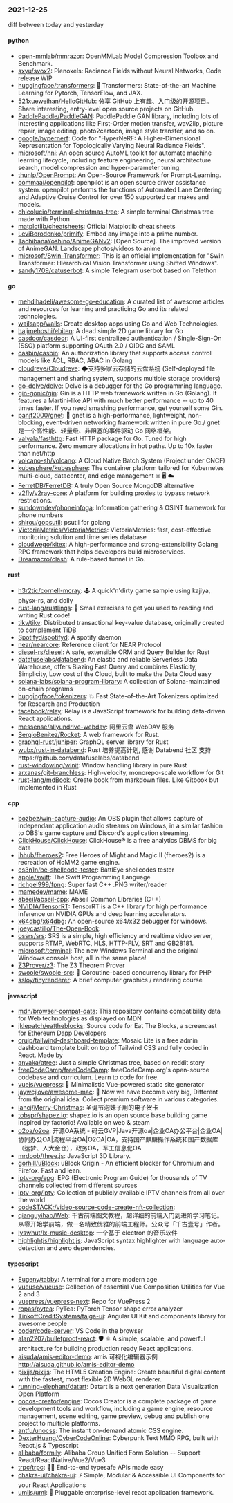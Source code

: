 ### 2021-12-25
diff between today and yesterday

#### python
* [open-mmlab/mmrazor](https://github.com/open-mmlab/mmrazor): OpenMMLab Model Compression Toolbox and Benchmark.
* [sxyu/svox2](https://github.com/sxyu/svox2): Plenoxels: Radiance Fields without Neural Networks, Code release WIP
* [huggingface/transformers](https://github.com/huggingface/transformers): 🤗 Transformers: State-of-the-art Machine Learning for Pytorch, TensorFlow, and JAX.
* [521xueweihan/HelloGitHub](https://github.com/521xueweihan/HelloGitHub): 分享 GitHub 上有趣、入门级的开源项目。Share interesting, entry-level open source projects on GitHub.
* [PaddlePaddle/PaddleGAN](https://github.com/PaddlePaddle/PaddleGAN): PaddlePaddle GAN library, including lots of interesting applications like First-Order motion transfer, wav2lip, picture repair, image editing, photo2cartoon, image style transfer, and so on.
* [google/hypernerf](https://github.com/google/hypernerf): Code for "HyperNeRF: A Higher-Dimensional Representation for Topologically Varying Neural Radiance Fields".
* [microsoft/nni](https://github.com/microsoft/nni): An open source AutoML toolkit for automate machine learning lifecycle, including feature engineering, neural architecture search, model compression and hyper-parameter tuning.
* [thunlp/OpenPrompt](https://github.com/thunlp/OpenPrompt): An Open-Source Framework for Prompt-Learning.
* [commaai/openpilot](https://github.com/commaai/openpilot): openpilot is an open source driver assistance system. openpilot performs the functions of Automated Lane Centering and Adaptive Cruise Control for over 150 supported car makes and models.
* [chicolucio/terminal-christmas-tree](https://github.com/chicolucio/terminal-christmas-tree): A simple terminal Christmas tree made with Python
* [matplotlib/cheatsheets](https://github.com/matplotlib/cheatsheets): Official Matplotlib cheat sheets
* [LeviBorodenko/primify](https://github.com/LeviBorodenko/primify): Embed any image into a prime number.
* [TachibanaYoshino/AnimeGANv2](https://github.com/TachibanaYoshino/AnimeGANv2): [Open Source]. The improved version of AnimeGAN. Landscape photos/videos to anime
* [microsoft/Swin-Transformer](https://github.com/microsoft/Swin-Transformer): This is an official implementation for "Swin Transformer: Hierarchical Vision Transformer using Shifted Windows".
* [sandy1709/catuserbot](https://github.com/sandy1709/catuserbot): A simple Telegram userbot based on Telethon

#### go
* [mehdihadeli/awesome-go-education](https://github.com/mehdihadeli/awesome-go-education): A curated list of awesome articles and resources for learning and practicing Go and its related technologies.
* [wailsapp/wails](https://github.com/wailsapp/wails): Create desktop apps using Go and Web Technologies.
* [hajimehoshi/ebiten](https://github.com/hajimehoshi/ebiten): A dead simple 2D game library for Go
* [casdoor/casdoor](https://github.com/casdoor/casdoor): A UI-first centralized authentication / Single-Sign-On (SSO) platform supporting OAuth 2.0 / OIDC and SAML
* [casbin/casbin](https://github.com/casbin/casbin): An authorization library that supports access control models like ACL, RBAC, ABAC in Golang
* [cloudreve/Cloudreve](https://github.com/cloudreve/Cloudreve): 🌩支持多家云存储的云盘系统 (Self-deployed file management and sharing system, supports multiple storage providers)
* [go-delve/delve](https://github.com/go-delve/delve): Delve is a debugger for the Go programming language.
* [gin-gonic/gin](https://github.com/gin-gonic/gin): Gin is a HTTP web framework written in Go (Golang). It features a Martini-like API with much better performance -- up to 40 times faster. If you need smashing performance, get yourself some Gin.
* [panjf2000/gnet](https://github.com/panjf2000/gnet): 🚀 gnet is a high-performance, lightweight, non-blocking, event-driven networking framework written in pure Go./ gnet 是一个高性能、轻量级、非阻塞的事件驱动 Go 网络框架。
* [valyala/fasthttp](https://github.com/valyala/fasthttp): Fast HTTP package for Go. Tuned for high performance. Zero memory allocations in hot paths. Up to 10x faster than net/http
* [volcano-sh/volcano](https://github.com/volcano-sh/volcano): A Cloud Native Batch System (Project under CNCF)
* [kubesphere/kubesphere](https://github.com/kubesphere/kubesphere): The container platform tailored for Kubernetes multi-cloud, datacenter, and edge management ⎈ 🖥 ☁️
* [FerretDB/FerretDB](https://github.com/FerretDB/FerretDB): A truly Open Source MongoDB alternative
* [v2fly/v2ray-core](https://github.com/v2fly/v2ray-core): A platform for building proxies to bypass network restrictions.
* [sundowndev/phoneinfoga](https://github.com/sundowndev/phoneinfoga): Information gathering & OSINT framework for phone numbers
* [shirou/gopsutil](https://github.com/shirou/gopsutil): psutil for golang
* [VictoriaMetrics/VictoriaMetrics](https://github.com/VictoriaMetrics/VictoriaMetrics): VictoriaMetrics: fast, cost-effective monitoring solution and time series database
* [cloudwego/kitex](https://github.com/cloudwego/kitex): A high-performance and strong-extensibility Golang RPC framework that helps developers build microservices.
* [Dreamacro/clash](https://github.com/Dreamacro/clash): A rule-based tunnel in Go.

#### rust
* [h3r2tic/cornell-mcray](https://github.com/h3r2tic/cornell-mcray): 🕹 A quick'n'dirty game sample using kajiya, physx-rs, and dolly
* [rust-lang/rustlings](https://github.com/rust-lang/rustlings): 🦀 Small exercises to get you used to reading and writing Rust code!
* [tikv/tikv](https://github.com/tikv/tikv): Distributed transactional key-value database, originally created to complement TiDB
* [Spotifyd/spotifyd](https://github.com/Spotifyd/spotifyd): A spotify daemon
* [near/nearcore](https://github.com/near/nearcore): Reference client for NEAR Protocol
* [diesel-rs/diesel](https://github.com/diesel-rs/diesel): A safe, extensible ORM and Query Builder for Rust
* [datafuselabs/databend](https://github.com/datafuselabs/databend): An elastic and reliable Serverless Data Warehouse, offers Blazing Fast Query and combines Elasticity, Simplicity, Low cost of the Cloud, built to make the Data Cloud easy
* [solana-labs/solana-program-library](https://github.com/solana-labs/solana-program-library): A collection of Solana-maintained on-chain programs
* [huggingface/tokenizers](https://github.com/huggingface/tokenizers): 💥 Fast State-of-the-Art Tokenizers optimized for Research and Production
* [facebook/relay](https://github.com/facebook/relay): Relay is a JavaScript framework for building data-driven React applications.
* [messense/aliyundrive-webdav](https://github.com/messense/aliyundrive-webdav): 阿里云盘 WebDAV 服务
* [SergioBenitez/Rocket](https://github.com/SergioBenitez/Rocket): A web framework for Rust.
* [graphql-rust/juniper](https://github.com/graphql-rust/juniper): GraphQL server library for Rust
* [wubx/rust-in-databend](https://github.com/wubx/rust-in-databend): Rust 培养提高计划, 感谢 Databend 社区 支持https://github.com/datafuselabs/databend
* [rust-windowing/winit](https://github.com/rust-windowing/winit): Window handling library in pure Rust
* [arxanas/git-branchless](https://github.com/arxanas/git-branchless): High-velocity, monorepo-scale workflow for Git
* [rust-lang/mdBook](https://github.com/rust-lang/mdBook): Create book from markdown files. Like Gitbook but implemented in Rust

#### cpp
* [bozbez/win-capture-audio](https://github.com/bozbez/win-capture-audio): An OBS plugin that allows capture of independant application audio streams on Windows, in a similar fashion to OBS's game capture and Discord's application streaming.
* [ClickHouse/ClickHouse](https://github.com/ClickHouse/ClickHouse): ClickHouse® is a free analytics DBMS for big data
* [ihhub/fheroes2](https://github.com/ihhub/fheroes2): Free Heroes of Might and Magic II (fheroes2) is a recreation of HoMM2 game engine.
* [es3n1n/be-shellcode-tester](https://github.com/es3n1n/be-shellcode-tester): BattlEye shellcodes tester
* [apple/swift](https://github.com/apple/swift): The Swift Programming Language
* [richgel999/fpng](https://github.com/richgel999/fpng): Super fast C++ .PNG writer/reader
* [mamedev/mame](https://github.com/mamedev/mame): MAME
* [abseil/abseil-cpp](https://github.com/abseil/abseil-cpp): Abseil Common Libraries (C++)
* [NVIDIA/TensorRT](https://github.com/NVIDIA/TensorRT): TensorRT is a C++ library for high performance inference on NVIDIA GPUs and deep learning accelerators.
* [x64dbg/x64dbg](https://github.com/x64dbg/x64dbg): An open-source x64/x32 debugger for windows.
* [joeycastillo/The-Open-Book](https://github.com/joeycastillo/The-Open-Book): 
* [ossrs/srs](https://github.com/ossrs/srs): SRS is a simple, high efficiency and realtime video server, supports RTMP, WebRTC, HLS, HTTP-FLV, SRT and GB28181.
* [microsoft/terminal](https://github.com/microsoft/terminal): The new Windows Terminal and the original Windows console host, all in the same place!
* [Z3Prover/z3](https://github.com/Z3Prover/z3): The Z3 Theorem Prover
* [swoole/swoole-src](https://github.com/swoole/swoole-src): 🚀 Coroutine-based concurrency library for PHP
* [ssloy/tinyrenderer](https://github.com/ssloy/tinyrenderer): A brief computer graphics / rendering course

#### javascript
* [mdn/browser-compat-data](https://github.com/mdn/browser-compat-data): This repository contains compatibility data for Web technologies as displayed on MDN
* [jklepatch/eattheblocks](https://github.com/jklepatch/eattheblocks): Source code for Eat The Blocks, a screencast for Ethereum Dapp Developers
* [cruip/tailwind-dashboard-template](https://github.com/cruip/tailwind-dashboard-template): Mosaic Lite is a free admin dashboard template built on top of Tailwind CSS and fully coded in React. Made by
* [anvaka/atree](https://github.com/anvaka/atree): Just a simple Christmas tree, based on reddit story
* [freeCodeCamp/freeCodeCamp](https://github.com/freeCodeCamp/freeCodeCamp): freeCodeCamp.org's open-source codebase and curriculum. Learn to code for free.
* [vuejs/vuepress](https://github.com/vuejs/vuepress): 📝 Minimalistic Vue-powered static site generator
* [jaywcjlove/awesome-mac](https://github.com/jaywcjlove/awesome-mac):  Now we have become very big, Different from the original idea. Collect premium software in various categories.
* [iancj/Merry-Christmas](https://github.com/iancj/Merry-Christmas): 圣诞节泡妹子用的电子贺卡
* [tobspr/shapez.io](https://github.com/tobspr/shapez.io): shapez.io is an open source base building game inspired by factorio! Available on web & steam
* [o2oa/o2oa](https://github.com/o2oa/o2oa): 开源OA系统 - 码云GVP|Java开源oa|企业OA办公平台|企业OA|协同办公OA|流程平台OA|O2OA|OA，支持国产麒麟操作系统和国产数据库（达梦、人大金仓），政务OA，军工信息化OA
* [mrdoob/three.js](https://github.com/mrdoob/three.js): JavaScript 3D Library.
* [gorhill/uBlock](https://github.com/gorhill/uBlock): uBlock Origin - An efficient blocker for Chromium and Firefox. Fast and lean.
* [iptv-org/epg](https://github.com/iptv-org/epg): EPG (Electronic Program Guide) for thousands of TV channels collected from different sources
* [iptv-org/iptv](https://github.com/iptv-org/iptv): Collection of publicly available IPTV channels from all over the world
* [codeSTACKr/video-source-code-create-nft-collection](https://github.com/codeSTACKr/video-source-code-create-nft-collection): 
* [qianguyihao/Web](https://github.com/qianguyihao/Web): 千古前端图文教程，超详细的前端入门到进阶学习笔记。从零开始学前端，做一名精致优雅的前端工程师。公众号「千古壹号」作者。
* [lyswhut/lx-music-desktop](https://github.com/lyswhut/lx-music-desktop): 一个基于 electron 的音乐软件
* [highlightjs/highlight.js](https://github.com/highlightjs/highlight.js): JavaScript syntax highlighter with language auto-detection and zero dependencies.

#### typescript
* [Eugeny/tabby](https://github.com/Eugeny/tabby): A terminal for a more modern age
* [vueuse/vueuse](https://github.com/vueuse/vueuse): Collection of essential Vue Composition Utilities for Vue 2 and 3
* [vuepress/vuepress-next](https://github.com/vuepress/vuepress-next): Repo for VuePress 2
* [ropas/pytea](https://github.com/ropas/pytea): PyTea: PyTorch Tensor shape error analyzer
* [TinkoffCreditSystems/taiga-ui](https://github.com/TinkoffCreditSystems/taiga-ui): Angular UI Kit and components library for awesome people
* [coder/code-server](https://github.com/coder/code-server): VS Code in the browser
* [alan2207/bulletproof-react](https://github.com/alan2207/bulletproof-react): 🛡️ ⚛️ A simple, scalable, and powerful architecture for building production ready React applications.
* [aisuda/amis-editor-demo](https://github.com/aisuda/amis-editor-demo): amis 可视化编辑器示例 http://aisuda.github.io/amis-editor-demo
* [pixijs/pixijs](https://github.com/pixijs/pixijs): The HTML5 Creation Engine: Create beautiful digital content with the fastest, most flexible 2D WebGL renderer.
* [running-elephant/datart](https://github.com/running-elephant/datart): Datart is a next generation Data Visualization Open Platform
* [cocos-creator/engine](https://github.com/cocos-creator/engine): Cocos Creator is a complete package of game development tools and workflow, including a game engine, resource management, scene editing, game preview, debug and publish one project to multiple platforms.
* [antfu/unocss](https://github.com/antfu/unocss): The instant on-demand atomic CSS engine.
* [DexterHuang/CyberCodeOnline](https://github.com/DexterHuang/CyberCodeOnline): Cyberpunk Text MMO RPG, built with React.js & Typescript
* [alibaba/formily](https://github.com/alibaba/formily): Alibaba Group Unified Form Solution -- Support React/ReactNative/Vue2/Vue3
* [trpc/trpc](https://github.com/trpc/trpc): 🧙‍♀️ End-to-end typesafe APIs made easy
* [chakra-ui/chakra-ui](https://github.com/chakra-ui/chakra-ui): ⚡️ Simple, Modular & Accessible UI Components for your React Applications
* [umijs/umi](https://github.com/umijs/umi): 🌋 Pluggable enterprise-level react application framework.
